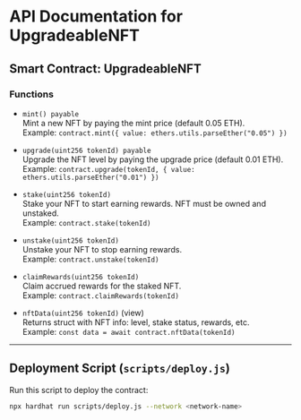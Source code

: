 # API Documentation for UpgradeableNFT

## Smart Contract: UpgradeableNFT

### Functions

- `mint() payable`  
  Mint a new NFT by paying the mint price (default 0.05 ETH).  
  Example: `contract.mint({ value: ethers.utils.parseEther("0.05") })`

- `upgrade(uint256 tokenId) payable`  
  Upgrade the NFT level by paying the upgrade price (default 0.01 ETH).  
  Example: `contract.upgrade(tokenId, { value: ethers.utils.parseEther("0.01") })`

- `stake(uint256 tokenId)`  
  Stake your NFT to start earning rewards. NFT must be owned and unstaked.  
  Example: `contract.stake(tokenId)`

- `unstake(uint256 tokenId)`  
  Unstake your NFT to stop earning rewards.  
  Example: `contract.unstake(tokenId)`

- `claimRewards(uint256 tokenId)`  
  Claim accrued rewards for the staked NFT.  
  Example: `contract.claimRewards(tokenId)`

- `nftData(uint256 tokenId)` (view)  
  Returns struct with NFT info: level, stake status, rewards, etc.  
  Example: `const data = await contract.nftData(tokenId)`

---

## Deployment Script (`scripts/deploy.js`)

Run this script to deploy the contract:

```bash
npx hardhat run scripts/deploy.js --network <network-name>
